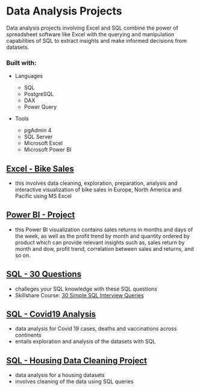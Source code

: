 # Data Analysis Projects
Data analysis projects involving Excel and SQL combine the power of spreadsheet software like Excel with the querying and manipulation capabilities of SQL to extract insights and make informed decisions from datasets.

### Built with:
+ Languages
    + SQL
    + PostgreSQL
    + DAX
    + Power Query
   
+ Tools
    + pgAdmin 4
    + SQL Server
    + Microsoft Excel
    + Microsoft Power BI

## [Excel - Bike Sales](https://github.com/Badbatunde/Data_Analysis_Projects/tree/main/Excel%20-%20Bike%20Sales)
+ this involves data cleaning, exploration, preparation, analysis and interactive visualization of bike sales in Europe, North America and Pacific using MS Excel

## [Power BI - Project](https://github.com/Badbatunde/Data_Analysis_Projects/tree/main/Power%20BI%20-%20Project)
+ this Power BI visualization contains sales returns in months and days of the week, as well as the profit trend by month and quantity ordered by product which can provide relevant insights such as, sales return by month and dow, profit trend, correlation between sales and returns, and so on.

## [SQL - 30 Questions](https://github.com/Badbatunde/Data_Analysis_Projects/tree/main/SQL%20-%2030%20Questions)
+ challeges your SQL knowledge with these SQL questions
+ Skillshare Course: [30 Simple SQL Interview Queries](https://www.skillshare.com/classes/SQL-Interview-30-Simple-SQL-Interview-Queries-in-2019/809081836)

## [SQL - Covid19 Analysis](https://github.com/Badbatunde/Data_Analysis_Projects/tree/main/SQL%20-%20Covid19%20Analysis)
+ data analysis for Covid 19 cases, deaths and vaccinations across continents
+ entails exploration and analysis of the datasets with SQL

## [SQL - Housing Data Cleaning Project](https://github.com/Badbatunde/Data_Analysis_Projects/tree/main/SQL%20-%20Data%20Cleaning%20Project)
+  data analysis for a housing datasets
+  involves cleaning of the data using SQL queries

